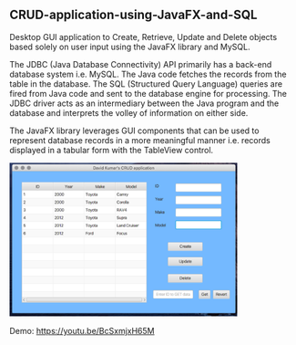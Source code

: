 ## CRUD-application-using-JavaFX-and-SQL

Desktop GUI application to Create, Retrieve, Update and Delete objects based solely on user input using the JavaFX library and MySQL.

The JDBC (Java Database Connectivity) API primarily has a back-end database system i.e. MySQL. The Java code fetches the records from the table in the database. The SQL (Structured Query Language) queries are fired from Java code and sent to the database engine for processing. The JDBC driver acts as an intermediary between the Java program and the database and interprets the volley of information on either side.

The JavaFX library leverages GUI components that can be used to represent database records in a more meaningful manner i.e. records displayed in a tabular form with the TableView control.

<img src = "img_display.png" width = "400">

Demo: https://youtu.be/BcSxmjxH65M 
